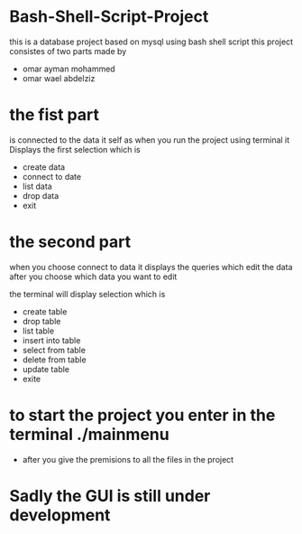 # Bash-Shell-Script-Project

this is a database project based on mysql using bash shell script 
this project consistes of two parts
made by 
- omar ayman mohammed
- omar wael abdelziz

# the fist part 

is connected to the data it self
as when you run the project using terminal it Displays the first selection which is
- create data
- connect to date
- list data
- drop data
- exit

# the second part

when you choose connect to data it displays the queries which edit the data after you choose which data you want to edit 

the terminal will display selection which is
- create table
- drop table 
- list table
- insert into table
- select from table 
- delete from table
- update table  
- exite

# to start the project you enter in the terminal ./mainmenu
  - after you give the premisions to all the files in the project

# Sadly the GUI is still under development
